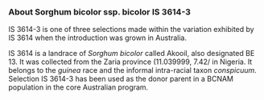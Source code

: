 ### About Sorghum bicolor ssp. bicolor IS 3614-3
IS 3614-3 is one of three selections made within the variation exhibited by IS 3614 when the introduction was grown in Australia.

IS 3614 is a landrace of *Sorghum bicolor* called Akooil, also designated BE 13. It was collected from the Zaria province (11.039999, 7.42/ in Nigeria. It belongs to the *guinea* race and the informal intra-racial taxon *conspicuum*. Selection IS 3614-3 has been used as the donor parent in a BCNAM population in the core Australian program.

